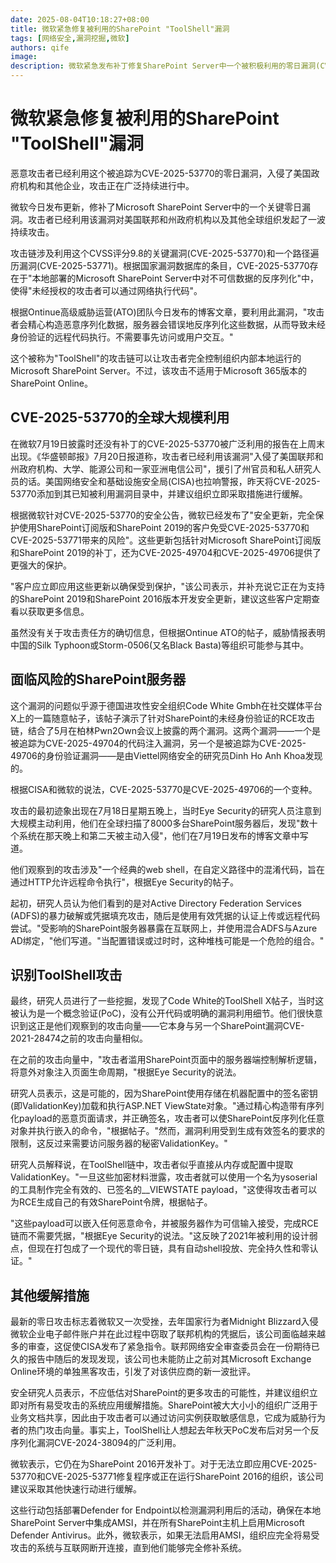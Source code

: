 ```yaml
---
date: 2025-08-04T10:18:27+08:00
title: 微软紧急修复被利用的SharePoint "ToolShell"漏洞
tags: [网络安全,漏洞挖掘,微软]
authors: qife
image: 
description: 微软紧急发布补丁修复SharePoint Server中一个被积极利用的零日漏洞(CVE-2025-53770)，攻击者已利用该漏洞入侵美国政府机构和其他组织，漏洞允许未经身份验证的远程代码执行。
---
```


# 微软紧急修复被利用的SharePoint "ToolShell"漏洞

恶意攻击者已经利用这个被追踪为CVE-2025-53770的零日漏洞，入侵了美国政府机构和其他企业，攻击正在广泛持续进行中。

微软今日发布更新，修补了Microsoft SharePoint Server中的一个关键零日漏洞。攻击者已经利用该漏洞对美国联邦和州政府机构以及其他全球组织发起了一波持续攻击。

攻击链涉及利用这个CVSS评分9.8的关键漏洞(CVE-2025-53770)和一个路径遍历漏洞(CVE-2025-53771)。根据国家漏洞数据库的条目，CVE-2025-53770存在于"本地部署的Microsoft SharePoint Server中对不可信数据的反序列化"中，使得"未经授权的攻击者可以通过网络执行代码"。

根据Ontinue高级威胁运营(ATO)团队今日发布的博客文章，要利用此漏洞，"攻击者会精心构造恶意序列化数据，服务器会错误地反序列化这些数据，从而导致未经身份验证的远程代码执行。不需要事先访问或用户交互。"

这个被称为"ToolShell"的攻击链可以让攻击者完全控制组织内部本地运行的Microsoft SharePoint Server。不过，该攻击不适用于Microsoft 365版本的SharePoint Online。

## CVE-2025-53770的全球大规模利用

在微软7月19日披露时还没有补丁的CVE-2025-53770被广泛利用的报告在上周末出现。《华盛顿邮报》7月20日报道称，攻击者已经利用该漏洞"入侵了美国联邦和州政府机构、大学、能源公司和一家亚洲电信公司"，援引了州官员和私人研究人员的话。美国网络安全和基础设施安全局(CISA)也拉响警报，昨天将CVE-2025-53770添加到其已知被利用漏洞目录中，并建议组织立即采取措施进行缓解。

根据微软针对CVE-2025-53770的安全公告，微软已经发布了"安全更新，完全保护使用SharePoint订阅版和SharePoint 2019的客户免受CVE-2025-53770和CVE-2025-53771带来的风险"。这些更新包括针对Microsoft SharePoint订阅版和SharePoint 2019的补丁，还为CVE-2025-49704和CVE-2025-49706提供了更强大的保护。

"客户应立即应用这些更新以确保受到保护，"该公司表示，并补充说它正在为支持的SharePoint 2019和SharePoint 2016版本开发安全更新，建议这些客户定期查看以获取更多信息。

虽然没有关于攻击责任方的确切信息，但根据Ontinue ATO的帖子，威胁情报表明中国的Silk Typhoon或Storm-0506(又名Black Basta)等组织可能参与其中。

## 面临风险的SharePoint服务器

这个漏洞的问题似乎源于德国进攻性安全组织Code White Gmbh在社交媒体平台X上的一篇随意帖子，该帖子演示了针对SharePoint的未经身份验证的RCE攻击链，结合了5月在柏林Pwn2Own会议上披露的两个漏洞。这两个漏洞——一个是被追踪为CVE-2025-49704的代码注入漏洞，另一个是被追踪为CVE-2025-49706的身份验证漏洞——是由Viettel网络安全的研究员Dinh Ho Anh Khoa发现的。

根据CISA和微软的说法，CVE-2025-53770是CVE-2025-49706的一个变种。

攻击的最初迹象出现在7月18日星期五晚上，当时Eye Security的研究人员注意到大规模主动利用，他们在全球扫描了8000多台SharePoint服务器后，发现"数十个系统在那天晚上和第二天被主动入侵"，他们在7月19日发布的博客文章中写道。

他们观察到的攻击涉及"一个经典的web shell，在自定义路径中的混淆代码，旨在通过HTTP允许远程命令执行"，根据Eye Security的帖子。

起初，研究人员认为他们看到的是对Active Directory Federation Services (ADFS)的暴力破解或凭据填充攻击，随后是使用有效凭据的认证上传或远程代码尝试。"受影响的SharePoint服务器暴露在互联网上，并使用混合ADFS与Azure AD绑定，"他们写道。"当配置错误或过时时，这种堆栈可能是一个危险的组合。"

## 识别ToolShell攻击

最终，研究人员进行了一些挖掘，发现了Code White的ToolShell X帖子，当时这被认为是一个概念验证(PoC)，没有公开代码或明确的漏洞利用细节。他们很快意识到这正是他们观察到的攻击向量——它本身与另一个SharePoint漏洞CVE-2021-28474之前的攻击向量相似。

在之前的攻击向量中，"攻击者滥用SharePoint页面中的服务器端控制解析逻辑，将意外对象注入页面生命周期，"根据Eye Security的说法。

研究人员表示，这是可能的，因为SharePoint使用存储在机器配置中的签名密钥(即ValidationKey)加载和执行ASP.NET ViewState对象。"通过精心构造带有序列化payload的恶意页面请求，并正确签名，攻击者可以使SharePoint反序列化任意对象并执行嵌入的命令，"根据帖子。"然而，漏洞利用受到生成有效签名的要求的限制，这反过来需要访问服务器的秘密ValidationKey。"

研究人员解释说，在ToolShell链中，攻击者似乎直接从内存或配置中提取ValidationKey。"一旦这些加密材料泄露，攻击者就可以使用一个名为ysoserial的工具制作完全有效的、已签名的__VIEWSTATE payload，"这使得攻击者可以为RCE生成自己的有效SharePoint令牌，根据帖子。

"这些payload可以嵌入任何恶意命令，并被服务器作为可信输入接受，完成RCE链而不需要凭据，"根据Eye Security的说法。"这反映了2021年被利用的设计弱点，但现在打包成了一个现代的零日链，具有自动shell投放、完全持久性和零认证。"

## 其他缓解措施

最新的零日攻击标志着微软又一次受挫，去年国家行为者Midnight Blizzard入侵微软企业电子邮件账户并在此过程中窃取了联邦机构的凭据后，该公司面临越来越多的审查，这促使CISA发布了紧急指令。联邦网络安全审查委员会在一份期待已久的报告中随后的发现发现，该公司也未能防止之前对其Microsoft Exchange Online环境的单独黑客攻击，引发了对该供应商的新一波批评。

安全研究人员表示，不应低估对SharePoint的更多攻击的可能性，并建议组织立即对所有易受攻击的系统应用缓解措施。SharePoint被大大小小的组织广泛用于业务文档共享，因此由于攻击者可以通过访问实例获取敏感信息，它成为威胁行为者的热门攻击向量。事实上，ToolShell让人想起去年秋天PoC发布后对另一个反序列化漏洞CVE-2024-38094的广泛利用。

微软表示，它仍在为SharePoint 2016开发补丁。对于无法立即应用CVE-2025-53770和CVE-2025-53771修复程序或正在运行SharePoint 2016的组织，该公司建议采取其他快速行动进行缓解。

这些行动包括部署Defender for Endpoint以检测漏洞利用后的活动，确保在本地SharePoint Server中集成AMSI，并在所有SharePoint主机上启用Microsoft Defender Antivirus。此外，微软表示，如果无法启用AMSI，组织应完全将易受攻击的系统与互联网断开连接，直到他们能够完全修补系统。
